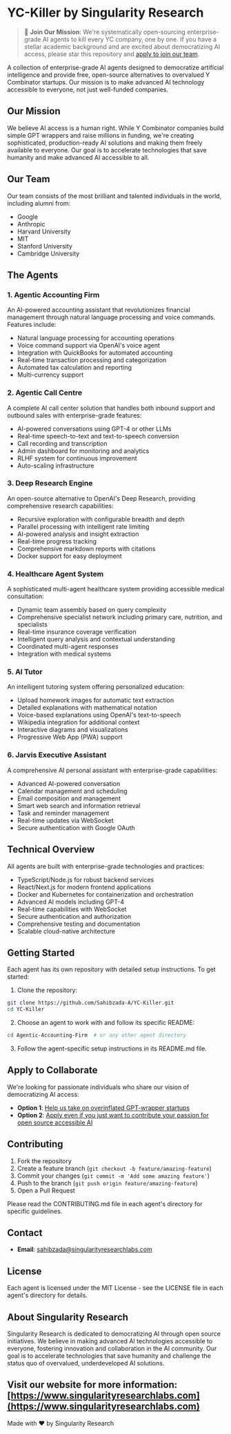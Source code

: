 # YC-Killer by Singularity Research

> 🌟 **Join Our Mission**: We're systematically open-sourcing enterprise-grade AI agents to kill every YC company, one by one. If you have a stellar academic background and are excited about democratizing AI access, please star this repository and [apply to join our team](https://forms.gle/jqkYvYHhE4Pjbnxj6).

A collection of enterprise-grade AI agents designed to democratize artificial intelligence and provide free, open-source alternatives to overvalued Y Combinator startups. Our mission is to make advanced AI technology accessible to everyone, not just well-funded companies.

## Our Mission

We believe AI access is a human right. While Y Combinator companies build simple GPT wrappers and raise millions in funding, we're creating sophisticated, production-ready AI solutions and making them freely available to everyone. Our goal is to accelerate technologies that save humanity and make advanced AI accessible to all.

## Our Team

Our team consists of the most brilliant and talented individuals in the world, including alumni from:
- Google
- Anthropic
- Harvard University
- MIT
- Stanford University
- Cambridge University

## The Agents

### 1. Agentic Accounting Firm
An AI-powered accounting assistant that revolutionizes financial management through natural language processing and voice commands. Features include:
- Natural language processing for accounting operations
- Voice command support via OpenAI's voice agent
- Integration with QuickBooks for automated accounting
- Real-time transaction processing and categorization
- Automated tax calculation and reporting
- Multi-currency support

### 2. Agentic Call Centre
A complete AI call center solution that handles both inbound support and outbound sales with enterprise-grade features:
- AI-powered conversations using GPT-4 or other LLMs
- Real-time speech-to-text and text-to-speech conversion
- Call recording and transcription
- Admin dashboard for monitoring and analytics
- RLHF system for continuous improvement
- Auto-scaling infrastructure

### 3. Deep Research Engine
An open-source alternative to OpenAI's Deep Research, providing comprehensive research capabilities:
- Recursive exploration with configurable breadth and depth
- Parallel processing with intelligent rate limiting
- AI-powered analysis and insight extraction
- Real-time progress tracking
- Comprehensive markdown reports with citations
- Docker support for easy deployment

### 4. Healthcare Agent System
A sophisticated multi-agent healthcare system providing accessible medical consultation:
- Dynamic team assembly based on query complexity
- Comprehensive specialist network including primary care, nutrition, and specialists
- Real-time insurance coverage verification
- Intelligent query analysis and contextual understanding
- Coordinated multi-agent responses
- Integration with medical systems

### 5. AI Tutor
An intelligent tutoring system offering personalized education:
- Upload homework images for automatic text extraction
- Detailed explanations with mathematical notation
- Voice-based explanations using OpenAI's text-to-speech
- Wikipedia integration for additional context
- Interactive diagrams and visualizations
- Progressive Web App (PWA) support

### 6. Jarvis Executive Assistant
A comprehensive AI personal assistant with enterprise-grade capabilities:
- Advanced AI-powered conversation
- Calendar management and scheduling
- Email composition and management
- Smart web search and information retrieval
- Task and reminder management
- Real-time updates via WebSocket
- Secure authentication with Google OAuth

## Technical Overview

All agents are built with enterprise-grade technologies and practices:
- TypeScript/Node.js for robust backend services
- React/Next.js for modern frontend applications
- Docker and Kubernetes for containerization and orchestration
- Advanced AI models including GPT-4
- Real-time capabilities with WebSocket
- Secure authentication and authorization
- Comprehensive testing and documentation
- Scalable cloud-native architecture

## Getting Started

Each agent has its own repository with detailed setup instructions. To get started:

1. Clone the repository:
```bash
git clone https://github.com/Sahibzada-A/YC-Killer.git
cd YC-Killer
```

2. Choose an agent to work with and follow its specific README:
```bash
cd Agentic-Accounting-Firm  # or any other agent directory
```

3. Follow the agent-specific setup instructions in its README.md file.

## Apply to Collaborate

We're looking for passionate individuals who share our vision of democratizing AI access:

- **Option 1**: [Help us take on overinflated GPT-wrapper startups](https://forms.gle/Y64WFkcuR7XMwXFQA)
- **Option 2**: [Apply even if you just want to contribute your passion for open source accessible AI](https://forms.gle/Y64WFkcuR7XMwXFQA)

## Contributing

1. Fork the repository
2. Create a feature branch (`git checkout -b feature/amazing-feature`)
3. Commit your changes (`git commit -m 'Add some amazing feature'`)
4. Push to the branch (`git push origin feature/amazing-feature`)
5. Open a Pull Request

Please read the CONTRIBUTING.md file in each agent's directory for specific guidelines.

## Contact

- **Email**: [sahibzada@singularityresearchlabs.com](mailto:sahibzada@singularityresearchlabs.com)

## License

Each agent is licensed under the MIT License - see the LICENSE file in each agent's directory for details.

## About Singularity Research

Singularity Research is dedicated to democratizing AI through open source initiatives. We believe in making advanced AI technologies accessible to everyone, fostering innovation and collaboration in the AI community. Our goal is to accelerate technologies that save humanity and challenge the status quo of overvalued, underdeveloped AI solutions.


Visit our website for more information: [https://www.singularityresearchlabs.com](https://www.singularityresearchlabs.com)
---

Made with ❤️ by Singularity Research

